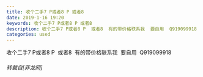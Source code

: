 ```yaml
---
title: 收个二手7 P或者8 P 或者8
date: 2019-1-16 19:20
keywords: 收个二手7 P或者8 P 或者8
description: 收个二手7 P或者8 P  或者8  有的带价格联系我  要自用  Q919099918
categories: used
---
```

<td class="t_f" id="postmessage_2713659">

收个二手7 P或者8 P  或者8  有的带价格联系我  要自用  Q919099918</td>
###### 转载自[菲龙网]